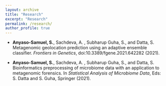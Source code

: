 ```yaml
---
layout: archive
title: "Research"
excerpt: "Research"
permalink: /research/
author_profile: true
---
```


- **Anyaso-Samuel, S.**, Sachdeva, A. , Subharup Guha, S., and Datta, S. Metagenomic geolocation prediction using an adaptive ensemble classifier. *Frontiers in Genetics*, doi:10.3389/fgene.2021.642282 (2021).
 
- **Anyaso-Samuel, S.**, Sachdeva, A. , Subharup Guha, S., and Datta, S. Bioinformatics preprocessing of microbiome data with an application to metagenomic forensics. In *Statistical Analysis of Microbiome Data*, Eds: S. Datta and S. Guha, Springer (2021).

